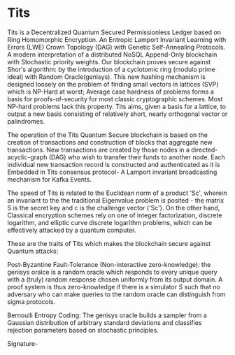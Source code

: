 # Tits

Tits is a Decentralized Quantum Secured Permissionless Ledger based on Ring Homomorphic Encryption. An Entropic  Lamport Invariant Learning with Errors (LWE) Crown Topology (DAG) with Genetic Self-Annealing Protocols. A modern interpretation of a distributed NoSQL Append-Only blockchain with Stochastic priority weights. Our blockchain proves secure against Shor's algorithm: by the introduction of a cyclotomic ring (modulo prime ideal) with Random Oracle(genisys). This new hashing mechanism is designed loosely on the problem of finding small vectors in lattices (SVP) which is NP-Hard at worst; Average case hardness of problems forms a basis for proofs-of-security for most classic cryptographic schemes. Most NP-hard problems lack this property. Tits aims, given a basis for a lattice, to output a new basis consisting of relatively short, nearly orthogonal vector or palindromes.

The operation of the Tits Quantum Secure blockchain is based on the creation of transactions and construction of blocks that aggregate new transactions. New transactions are created by those nodes in a directed-acyclic-graph (DAG) who wish to transfer their funds to another node. Each individual new transaction record is constructed and authenticated as it is Embedded in Tits consensus protocol- A Lamport invariant broadcasting mechanism for Kafka Events.


The speed of Tits is related to the Euclidean norm of a product 'Sc', wherein an invariant to the the traditional Eigenvalue problem is posited - the matrix S is the secret key and c is the challenge vector ('Sc'). On the other hand, Classical encryption schemes rely on one of integer factorization, discrete logarithm, and elliptic curve discrete logarithm problems, which can be effectively attacked by a quantum computer.

These are the traits of Tits which makes the blockchain secure against Quantum attacks:

Post-Byzantine Fault-Tolerance (Non-interactive zero-knowledge): the genisys oralce is a random oracle which responds to every unique query with a (truly) random response chosen uniformly from its output domain. A proof system is thus zero-knowledge if there is a simulator S such that no adversary who can make queries to the random oracle can distinguish from sigma protocols.


Bernoulli Entropy Coding: The genisys oracle builds a sampler from a Gaussian distribution of arbitrary standard deviations and classifies rejection parameters based on stochastic principles.

Signature-
